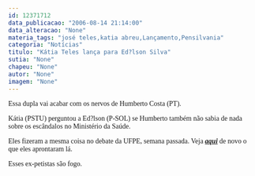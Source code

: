 ```yaml
---
id: 12371712
data_publicacao: "2006-08-14 21:14:00"
data_alteracao: "None"
materia_tags: "josé teles,katia abreu,Lançamento,Pensilvania"
categoria: "Notícias"
titulo: "Kátia Teles lança para Ed?lson Silva"
sutia: "None"
chapeu: "None"
autor: "None"
imagem: "None"
---
```

<p><P><FONT face=Verdana>Essa dupla vai acabar com os nervos de Humberto Costa (PT). </FONT></P></p>
<p><P><FONT face=Verdana>Kátia (PSTU) perguntou a Ed?lson (P-SOL) se Humberto também não sabia de nada sobre os escândalos no Ministério da Saúde.</FONT></P></p>
<p><P><FONT face=Verdana>Eles fizeram a mesma coisa no debate da UFPE, semana passada. Veja <STRONG><EM><A href=\"https://jc3.uol.com.br/blogs/jc/2006/08/09/index.php#616\" target=_blank>aqui</A></EM></STRONG> de novo o que eles aprontaram lá.</FONT></P></p>
<p><P><FONT face=Verdana>Esses ex-petistas são fogo.</FONT></P> </p>
